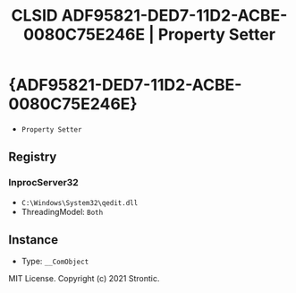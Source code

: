 ﻿---
title: "CLSID ADF95821-DED7-11D2-ACBE-0080C75E246E | Property Setter"
excerpt: What is COM-Object CLSID ADF95821-DED7-11D2-ACBE-0080C75E246E?
---

# {ADF95821-DED7-11D2-ACBE-0080C75E246E}

* `Property Setter`

## Registry


### InprocServer32

* `C:\Windows\System32\qedit.dll`
* ThreadingModel: `Both`

## Instance

* Type: `__ComObject`

MIT License. Copyright (c) 2021 Strontic.


